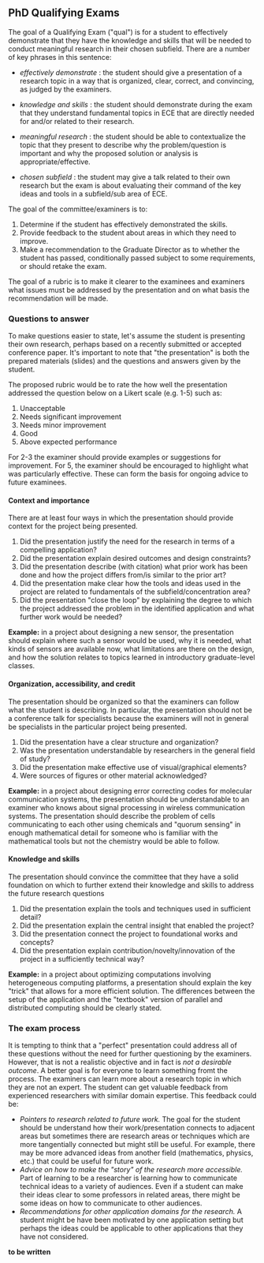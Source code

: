 ## PhD Qualifying Exams

The goal of a Qualifying Exam ("qual") is for a student to effectively demonstrate that they have the knowledge and skills that will be needed to conduct meaningful research in their chosen subfield. There are a number of key phrases in this sentence:

* *effectively demonstrate* : the student should give a presentation of a research topic in a way that is organized, clear, correct, and convincing, as judged by the examiners.

* *knowledge and skills* : the student should demonstrate during the exam that they understand fundamental topics in ECE that are directly needed for and/or related to their research.

* *meaningful research* : the student should be able to contextualize the topic that they present to describe why the problem/question is important and why the proposed solution or analysis is appropriate/effective.

* *chosen subfield* : the student may give a talk related to their own research but the exam is about evaluating their command of the key ideas and tools in a subfield/sub area of ECE.

The goal of the committee/examiners is to:

1. Determine if the student has effectively demonstrated the skills.
2. Provide feedback to the student about areas in which they need to improve.
3. Make a recommendation to the Graduate Director as to whether the student has passed, conditionally passed subject to some requirements, or should retake the exam.

The goal of a rubric is to make it clearer to the examinees and examiners what issues must be addressed by the presentation and on what basis the recommendation will be made.

### Questions to answer

To make questions easier to state, let's assume the student is presenting their own research, perhaps based on a recently submitted or accepted conference paper. It's important to note that "the presentation" is both the prepared materials (slides) and the questions and answers given by the student. 

The proposed rubric would be to rate the how well the presentation addressed the question below on a Likert scale (e.g. 1-5) such as:

   1. Unacceptable
   2. Needs significant improvement
   3. Needs minor improvement
   4. Good
   5. Above expected performance

For 2-3 the examiner should provide examples or suggestions for improvement. For 5, the examiner should be encouraged to highlight what was particularly effective. These can form the basis for ongoing advice to future examinees.

#### Context and importance

There are at least four ways in which the presentation should provide context for the project being presented. 

1. Did the presentation justify the need for the research in terms of a compelling application?
2. Did the presentation explain desired outcomes and design constraints?
3. Did the presentation describe (with citation) what prior work has been done and how the project differs from/is similar to the prior art?
4. Did the presentation make clear how the tools and ideas used in the project are related to fundamentals of the subfield/concentration area?
5. Did the presentation "close the loop" by explaining the degree to which the project addressed the problem in the identified application and what further work would be needed?

**Example:** in a project about designing a new sensor, the presentation should explain where such a sensor would be used, why it is needed, what kinds of sensors are available now, what limitations are there on the design, and how the solution relates to topics learned in introductory graduate-level classes.

#### Organization, accessibility, and credit

The presentation should be organized so that the examiners can follow what the student is describing. In particular, the presentation should not be a conference talk for specialists because the examiners will not in general be specialists in the particular project being presented.

1. Did the presentation have a clear structure and organization?
2. Was the presentation understandable by researchers in the general field of study?
3. Did the presentation make effective use of visual/graphical elements?
4. Were sources of figures or other material acknowledged?

**Example:** in a project about designing error correcting codes for molecular communication systems, the presentation should be understandable to an examiner who knows about signal processing in wireless communication systems. The presentation should describe the problem of cells communicating to each other using chemicals and "quorum sensing" in enough mathematical detail for someone who is familiar with the mathematical tools but not the chemistry would be able to follow.

#### Knowledge and skills

The presentation should convince the committee that they have a solid foundation on which to further extend their knowledge and skills to address the future research questions 

1. Did the presentation explain the tools and techniques used in sufficient detail?
2. Did the presentation explain the central insight that enabled the project?
3. Did the presentation connect the project to foundational works and concepts?
4. Did the presentation explain contribution/novelty/innovation of the project in a sufficiently technical way?

**Example:** in a project about optimizing computations involving heterogeneous computing platforms, a presentation should explain the key "trick" that allows for a more efficient solution. The differences between the setup of the application and the "textbook" version of parallel and distributed computing should be clearly stated.

### The exam process

It is tempting to think that a "perfect" presentation could address all of these questions without the need for further questioning by the examiners. However, that is not a realistic objective and in fact is *not a desirable outcome*. A better goal is for everyone to learn something fromt the process. The examiners can learn more about a research topic in which they are not an expert. The student can get valuable feedback from experienced researchers with similar domain expertise. This feedback could be:

* *Pointers to research related to future work.* The goal for the student should be understand how their work/presentation connects to adjacent areas but sometimes there are research areas or techniques which are more tangentially connected but might still be useful. For example, there may be more advanced ideas from another field (mathematics, physics, etc.) that could be useful for future work.
* *Advice on how to make the "story" of the research more accessible.* Part of learning to be a researcher is learning how to communicate technical ideas to a variety of audiences. Even if a student can make their ideas clear to some professors in related areas, there might be some ideas on how to communicate to other audiences.
* *Recommendations for other application domains for the research.* A student might be have been motivated by one application setting but perhaps the ideas could be applicable to other applications that they have not considered.

**to be written**






